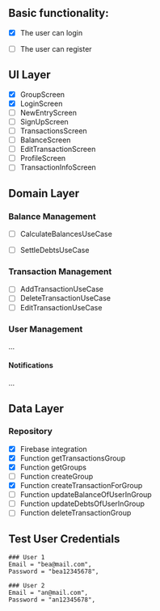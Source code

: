 ## Basic functionality:
- [x] The user can login
- [ ] The user can register




## UI Layer
- [x] GroupScreen
- [x] LoginScreen
- [ ] NewEntryScreen
- [ ] SignUpScreen
- [ ] TransactionsScreen
- [ ] BalanceScreen
- [ ] EditTransactionScreen
- [ ] ProfileScreen
- [ ] TransactionInfoScreen

## Domain Layer
### Balance Management
- [ ] CalculateBalancesUseCase
- [ ] SettleDebtsUseCase


### Transaction Management
- [ ] AddTransactionUseCase
- [ ] DeleteTransactionUseCase
- [ ] EditTransactionUseCase

### User Management
...
#### Notifications
...

## Data Layer
### Repository
- [x] Firebase integration
- [X] Function getTransactionsGroup
- [x] Function getGroups
- [ ] Function createGroup
- [x] Function createTransactionForGroup
- [ ] Function updateBalanceOfUserInGroup
- [ ] Function updateDebtsOfUserInGroup
- [ ] Function deleteTransactionGroup

## Test User Credentials

    ### User 1
    Email = "bea@mail.com",
    Password = "bea12345678",

    ### User 2
    Email = "an@mail.com",
    Password = "an12345678",
    

    

